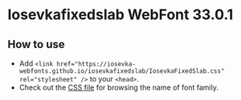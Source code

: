 # Iosevkafixedslab WebFont 33.0.1

## How to use

- Add `<link href="https://iosevka-webfonts.github.io/iosevkafixedslab/IosevkaFixedSlab.css" rel="stylesheet" />` to your `<head>`.
- Check out the [CSS file](./IosevkaFixedSlab.css) for browsing the name of font family.
